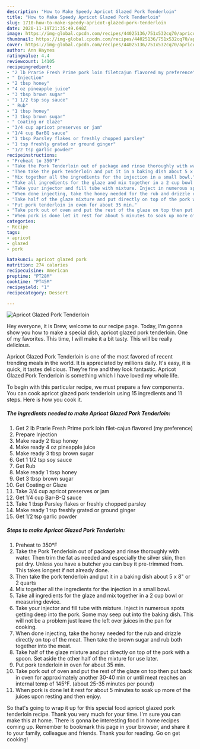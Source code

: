 ```yaml
---
description: "How to Make Speedy Apricot Glazed Pork Tenderloin"
title: "How to Make Speedy Apricot Glazed Pork Tenderloin"
slug: 1710-how-to-make-speedy-apricot-glazed-pork-tenderloin
date: 2020-11-19T21:35:49.648Z
image: https://img-global.cpcdn.com/recipes/44025136/751x532cq70/apricot-glazed-pork-tenderloin-recipe-main-photo.jpg
thumbnail: https://img-global.cpcdn.com/recipes/44025136/751x532cq70/apricot-glazed-pork-tenderloin-recipe-main-photo.jpg
cover: https://img-global.cpcdn.com/recipes/44025136/751x532cq70/apricot-glazed-pork-tenderloin-recipe-main-photo.jpg
author: Ann Haynes
ratingvalue: 4.4
reviewcount: 14105
recipeingredient:
- "2 lb Prarie Fresh Prime pork loin filetcajun flavored my preference"
- " Injection"
- "2 tbsp honey"
- "4 oz pineapple juice"
- "3 tbsp brown sugar"
- "1 1/2 tsp soy sauce"
- " Rub"
- "1 tbsp honey"
- "3 tbsp brown sugar"
- " Coating or Glaze"
- "3/4 cup apricot preserves or jam"
- "1/4 cup BarBQ sauce"
- "1 tbsp Parsley flakes or freshly chopped parsley"
- "1 tsp freshly grated or ground ginger"
- "1/2 tsp garlic powder"
recipeinstructions:
- "Preheat to 350°F"
- "Take the Pork Tenderloin out of package and rinse thoroughly with water. Then trim the fat as needed and especially the silver skin, then pat dry. Unless you have a butcher you can buy it pre-trimmed from. This takes longest if not already done."
- "Then take the pork tenderloin and put it in a baking dish about 5 x 8&#34; or 2 quarts"
- "Mix together all the ingredients for the injection in a small bowl."
- "Take all ingredients for the glaze and mix together in a 2 cup bowl or measuring device."
- "Take your injector and fill tube with mixture. Inject in numerous spots getting deep into the pork. Some may seep out into the baking dish. This will not be a problem just leave the left over juices in the pan for cooking."
- "When done injecting, take the honey needed for the rub and drizzle directly on top of the meat. Then take the brown sugar and rub both together into the meat."
- "Take half of the glaze mixture and put directly on top of the pork with a spoon. Set aside the other half of the mixture for use later."
- "Put pork tenderloin in oven for about 35 min."
- "Take pork out of oven and put the rest of the glaze on top then put back in oven for approximately another 30-40 min or until meat reaches an internal temp of 145°F. (about 25-35 minutes per pound)"
- "When pork is done let it rest for about 5 minutes to soak up more of the juices upon resting and then enjoy."
categories:
- Recipe
tags:
- apricot
- glazed
- pork

katakunci: apricot glazed pork 
nutrition: 274 calories
recipecuisine: American
preptime: "PT28M"
cooktime: "PT45M"
recipeyield: "1"
recipecategory: Dessert

---
```



![Apricot Glazed Pork Tenderloin](https://img-global.cpcdn.com/recipes/44025136/751x532cq70/apricot-glazed-pork-tenderloin-recipe-main-photo.jpg)

Hey everyone, it is Drew, welcome to our recipe page. Today, I'm gonna show you how to make a special dish, apricot glazed pork tenderloin. One of my favorites. This time, I will make it a bit tasty. This will be really delicious.



Apricot Glazed Pork Tenderloin is one of the most favored of recent trending meals in the world. It is appreciated by millions daily. It's easy, it is quick, it tastes delicious. They're fine and they look fantastic. Apricot Glazed Pork Tenderloin is something which I have loved my whole life.


To begin with this particular recipe, we must prepare a few components. You can cook apricot glazed pork tenderloin using 15 ingredients and 11 steps. Here is how you cook it.

<!--inarticleads1-->

##### The ingredients needed to make Apricot Glazed Pork Tenderloin:

1. Get 2 lb Prarie Fresh Prime pork loin filet-cajun flavored (my preference)
1. Prepare  Injection
1. Make ready 2 tbsp honey
1. Make ready 4 oz pineapple juice
1. Make ready 3 tbsp brown sugar
1. Get 1 1/2 tsp soy sauce
1. Get  Rub
1. Make ready 1 tbsp honey
1. Get 3 tbsp brown sugar
1. Get  Coating or Glaze
1. Take 3/4 cup apricot preserves or jam
1. Get 1/4 cup Bar-B-Q sauce
1. Take 1 tbsp Parsley flakes or freshly chopped parsley
1. Make ready 1 tsp freshly grated or ground ginger
1. Get 1/2 tsp garlic powder




<!--inarticleads2-->

##### Steps to make Apricot Glazed Pork Tenderloin:

1. Preheat to 350°F
1. Take the Pork Tenderloin out of package and rinse thoroughly with water. Then trim the fat as needed and especially the silver skin, then pat dry. Unless you have a butcher you can buy it pre-trimmed from. This takes longest if not already done.
1. Then take the pork tenderloin and put it in a baking dish about 5 x 8&#34; or 2 quarts
1. Mix together all the ingredients for the injection in a small bowl.
1. Take all ingredients for the glaze and mix together in a 2 cup bowl or measuring device.
1. Take your injector and fill tube with mixture. Inject in numerous spots getting deep into the pork. Some may seep out into the baking dish. This will not be a problem just leave the left over juices in the pan for cooking.
1. When done injecting, take the honey needed for the rub and drizzle directly on top of the meat. Then take the brown sugar and rub both together into the meat.
1. Take half of the glaze mixture and put directly on top of the pork with a spoon. Set aside the other half of the mixture for use later.
1. Put pork tenderloin in oven for about 35 min.
1. Take pork out of oven and put the rest of the glaze on top then put back in oven for approximately another 30-40 min or until meat reaches an internal temp of 145°F. (about 25-35 minutes per pound)
1. When pork is done let it rest for about 5 minutes to soak up more of the juices upon resting and then enjoy.




So that's going to wrap it up for this special food apricot glazed pork tenderloin recipe. Thank you very much for your time. I'm sure you can make this at home. There is gonna be interesting food in home recipes coming up. Remember to bookmark this page in your browser, and share it to your family, colleague and friends. Thank you for reading. Go on get cooking!
